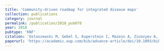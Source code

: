 ```yaml
---
title: 'Community-driven roadmap for integrated disease maps'
collection: publications
category: journal
permalink: /publication/2018_pub078
year: 2018
pubtype: 'KNF'
citation: 'Ostaszewski M, Gebel S, Kuperstein I, Mazein A, Zinovyev A, Dogrusoz U, Hasenauer J, Fleming RMT, Le Novere N, Gawron P, Ligon T, Niarakis A, Nickerson D, Weindl D, Balling R, Barillot E, Auffray C, Schneider R. <a href="https://academic.oup.com/bib/advance-article/doi/10.1093/bib/bby024/4982567">Community-driven roadmap for integrated disease maps</a>. <i>Brief Bioinformatics</i>. 2018 Apr 23.'
paperurl: 'https://academic.oup.com/bib/advance-article/doi/10.1093/bib/bby024/4982567'
---
```

